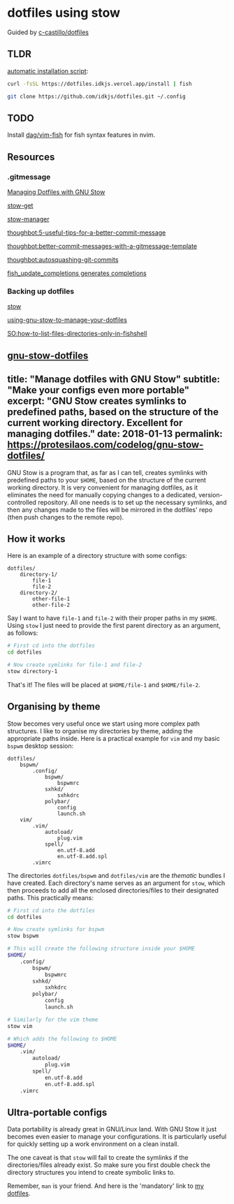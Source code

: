 # dotfiles using stow

Guided by [c-castillo/dotfiles](https://github.com/c-castillo/dotfiles)

## TLDR

[automatic installation script](https://dm.idkjs.vercel.app/install):

```bash
curl -fsSL https://dotfiles.idkjs.vercel.app/install | fish
```
```bash
git clone https://github.com/idkjs/dotfiles.git ~/.config
```

## TODO

Install [dag/vim-fish](https://github.com/dag/vim-fish) for fish syntax features in nvim.


## Resources

### .gitmessage
[Managing Dotfiles with GNU Stow](https://www.stevenrbaker.com/tech/managing-dotfiles-with-gnu-stow.html)

[stow-get](https://github.com/rcmdnk/stow-get)

[stow-manager](https://github.com/samba2/stow-manager)

[thoughbot:5-useful-tips-for-a-better-commit-message](https://thoughtbot.com/blog/5-useful-tips-for-a-better-commit-message)

[thoughbot:better-commit-messages-with-a-gitmessage-template](https://thoughtbot.com/blog/better-commit-messages-with-a-gitmessage-template)

[thoughbot:autosquashing-git-commits](https://thoughtbot.com/blog/autosquashing-git-commits)

[fish_update_completions generates completions](https://www.2daygeek.com/linux-fish-shell-friendly-interactive-shell/)

### Backing up dotfiles

[stow](https://www.gnu.org/software/stow/)

[using-gnu-stow-to-manage-your-dotfiles](http://brandon.invergo.net/news/2012-05-26-using-gnu-stow-to-manage-your-dotfiles.html)

[SO:how-to-list-files-directories-only-in-fishshell](https://stackoverflow.com/questions/37222484/how-to-list-files-directories-only-in-fishshell)

[gnu-stow-dotfiles](https://protesilaos.com/codelog/gnu-stow-dotfiles/)
---
title: "Manage dotfiles with GNU Stow"
subtitle: "Make your configs even more portable"
excerpt: "GNU Stow creates symlinks to predefined paths, based on the structure of the current working directory. Excellent for managing dotfiles."
date: 2018-01-13
permalink: https://protesilaos.com/codelog/gnu-stow-dotfiles/
---
GNU Stow is a program that, as far as I can tell, creates symlinks with predefined paths to your `$HOME`, based on the structure of the current working directory. It is very convenient for managing dotfiles, as it eliminates the need for manually copying changes to a dedicated, version-controlled repository. All one needs is to set up the necessary symlinks, and then any changes made to the files will be mirrored in the dotfiles' repo (then push changes to the remote repo).

## How it works

Here is an example of a directory structure with some configs:

```
dotfiles/
    directory-1/
        file-1
        file-2
    directory-2/
        other-file-1
        other-file-2
```

Say I want to have `file-1` and `file-2` with their proper paths in my `$HOME`. Using `stow` I just need to provide the first parent directory as an argument, as follows:

```sh
# First cd into the dotfiles
cd dotfiles

# Now create symlinks for file-1 and file-2
stow directory-1
```

That's it! The files will be placed at `$HOME/file-1` and `$HOME/file-2`.

## Organising by theme

Stow becomes very useful once we start using more complex path structures. I like to organise my directories by theme, adding the appropriate paths inside. Here is a practical example for `vim` and my basic `bspwm` desktop session:

```
dotfiles/
    bspwm/
        .config/
            bspwm/
                bspwmrc
            sxhkd/
                sxhkdrc
            polybar/
                config
                launch.sh
    vim/
        .vim/
            autoload/
                plug.vim
            spell/
                en.utf-8.add
                en.utf-8.add.spl
        .vimrc
```

The directories `dotfiles/bspwm` and `dotfiles/vim` are the *thematic* bundles I have created. Each directory's name serves as an argument for `stow`, which then proceeds to add all the enclosed directories/files to their designated paths. This practically means:

```sh
# First cd into the dotfiles
cd dotfiles

# Now create symlinks for bspwm
stow bspwm

# This will create the following structure inside your $HOME
$HOME/
    .config/
        bspwm/
            bspwmrc
        sxhkd/
            sxhkdrc
        polybar/
            config
            launch.sh

# Similarly for the vim theme
stow vim

# Which adds the following to $HOME
$HOME/
    .vim/
        autoload/
            plug.vim
        spell/
            en.utf-8.add
            en.utf-8.add.spl
    .vimrc
```

## Ultra-portable configs

Data portability is already great in GNU/Linux land. With GNU Stow it just becomes even easier to manage your configurations. It is particularly useful for quickly setting up a work environment on a clean install.

The one caveat is that `stow` will fail to create the symlinks if the directories/files already exist. So make sure you first double check the directory structures you intend to create symbolic links to.

Remember, `man` is your friend. And here is the 'mandatory' link to [my dotfiles](https://gitlab.com/protesilaos/dotfiles).
